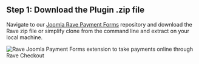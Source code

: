 ## Step 1: Download the Plugin .zip file

Navigate to our [Joomla Rave Payment Forms](https://github.com/flutterwave/joomla-rave-payment-forms) repository and download the Rave zip file or simplify clone from the command line and extract on your local machine.


![Rave Joomla Payment Forms extension to take payments online through Rave Checkout](https://d2mxuefqeaa7sj.cloudfront.net/s_11DE8B6F02BB3D1FB024563129333DEA7763837783A0A381D64EEE161310A105_1522768281837_raveJoomla.jpg)